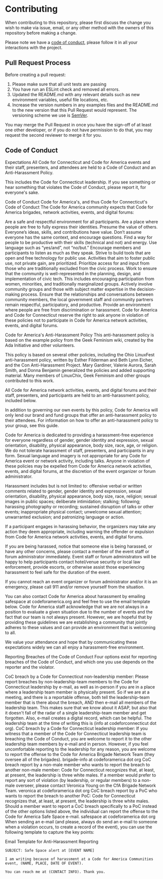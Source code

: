 # Contributing

When contributing to this repository, please first discuss the change you wish to make via issue,
email, or any other method with the owners of this repository before making a change. 

Please note we have a [code of conduct](#Code-of-Conduct), please follow it in all your interactions with the project.

## Pull Request Process

Before creating a pull request:
1. Please make sure that all unit tests are passing
2. You have run an ESLint check and removed all errors.  
2. Updated the README.md with any relevant details such as new environment 
   variables,  useful file locations, etc.
3. Increase the version numbers in any examples files and the README.md to the new version that this
   Pull Request would represent. The versioning scheme we use is [SemVer](http://semver.org/).

You may merge the Pull Request in once you have the sign-off of at least one other developer, or if you  do not have permission to do that, you may request the second reviewer to merge it for you.

## Code of Conduct

Expectations
All Code for Connecticut and Code for America events and their staff, presenters, and attendees are held to a Code of Conduct and an Anti-Harassment Policy.

This includes the Code for Connecticut leadership. If you see something or hear something that violates the Code of Conduct, please report it, for everyone's sake.

Code of Conduct
Code for America's, and thus Code for Connecticut's Code of Conduct
The Code for America community expects that Code for America brigades, network activities, events, and digital forums:

Are a safe and respectful environment for all participants.
Are a place where people are free to fully express their identities.
Presume the value of others. Everyone’s ideas, skills, and contributions have value.
Don’t assume everyone has the same context, and encourage questions.
Find a way for people to be productive with their skills (technical and not) and energy. Use language such as “yes/and”, not “no/but.”
Encourage members and participants to listen as much as they speak.
Strive to build tools that are open and free technology for public use. Activities that aim to foster public use, not private gain, are prioritized.
Prioritize access for and input from those who are traditionally excluded from the civic process.
Work to ensure that the community is well-represented in the planning, design, and implementation of civic tech. This includes encouraging participation from women, minorities, and traditionally marginalized groups.
Actively involve community groups and those with subject matter expertise in the decision-making process.
Ensure that the relationships and conversations between community members, the local government staff and community partners remain respectful, participatory, and productive.
Provide an environment where people are free from discrimination or harassment.
Code for America and Code for Connecticut reserve the right to ask anyone in violation of these policies not to participate in Code for America network activities, events, and digital forums.

Code for America's Anti-Harassment Policy
This anti-harassment policy is based on the example policy from the Geek Feminism wiki, created by the Ada Initiative and other volunteers.

This policy is based on several other policies, including the Ohio LinuxFest anti-harassment policy, written by Esther Filderman and Beth Lynn Eicher, and the Con Anti-Harassment Project. Mary Gardiner, Valerie Aurora, Sarah Smith, and Donna Benjamin generalized the policies and added supporting material. Many members of LinuxChix, Geek Feminism and other groups contributed to this work.

All Code for America network activities, events, and digital forums and their staff, presenters, and participants are held to an anti-harassment policy, included below.

In addition to governing our own events by this policy, Code for America will only lend our brand and fund groups that offer an anti-harassment policy to their attendees. For information on how to offer an anti-harassment policy to your group, see this guide.

Code for America is dedicated to providing a harassment-free experience for everyone regardless of gender, gender identity and expression, sexual orientation, disability, physical appearance, body size, race, age, or religion. We do not tolerate harassment of staff, presenters, and participants in any form. Sexual language and imagery is not appropriate for any Code for America event or network activity, including talks. Anyone in violation of these policies may be expelled from Code for America network activities, events, and digital forums, at the discretion of the event organizer or forum administrator.

Harassment includes but is not limited to: offensive verbal or written comments related to gender, gender identity and expression, sexual orientation, disability, physical appearance, body size, race, religion; sexual images in public spaces; deliberate intimidation; stalking; following; harassing photography or recording; sustained disruption of talks or other events; inappropriate physical contact; unwelcome sexual attention; unwarranted exclusion; and patronizing language or action.

If a participant engages in harassing behavior, the organizers may take any action they deem appropriate, including warning the offender or expulsion from Code for America network activities, events, and digital forums.

If you are being harassed, notice that someone else is being harassed, or have any other concerns, please contact a member of the event staff or forum administrator immediately. Event staff or forum administrators will be happy to help participants contact hotel/venue security or local law enforcement, provide escorts, or otherwise assist those experiencing harassment to feel safe for the duration of the event.

If you cannot reach an event organizer or forum administrator and/or it is an emergency, please call 911 and/or remove yourself from the situation.

You can also contact Code for America about harassment by emailing safespace at codeforamerica.org and feel free to use the email template below. Code for America staff acknowledge that we are not always in a position to evaluate a given situation due to the number of events and the fact that our team is not always present. However, we are hopeful that by providing these guidelines we are establishing a community that jointly adheres to these values and can provide an environment that is welcoming to all.

We value your attendance and hope that by communicating these expectations widely we can all enjoy a harassment-free environment.

Reporting Breaches of the Code of Conduct
Four options exist for reporting breaches of the Code of Conduct, and which one you use depends on the reporter and the violator.

CoC breach by a Code for Connecticut non-leadership member: Please report breaches by non-leadership-team members to the Code for Connecticut leadership by e-mail, as well as in-person if you are in a place where a leadership team member is physically present. So if we are at a meeting, and there is a reportable offense, both tell the leadership-team member that is there about the breach, AND then e-mail all members of the leadership team. This makes sure that we know about it ASAP, but also that it doesn't fall of the radar of a single leadership-team member and get forgotten. Also, e-mail creates a digital record, which can be helpful. The leadership team at the time of writing this is (info at codeforconnecticut dot org).
CoC breach by a Code for Connecticut leadership member: If you witness that a member of the Code for Connecticut leadership team is breaching the Code of Conduct, you are welcome to report it to the other leadership team members by e-mail and in person. However, if you feel uncomfortable reporting to the leadership for any reason, you are welcome to report the offense to the Code for America Brigade Network Team (they oversee all of the brigades). brigade-info at codeforamerica dot org
CoC breach report by a non-male member who wants to report the breach to another non-male member: Code for Connecticut recognizes that, at least, at present, the leadership is three white males. If a member would prefer to report any sort of violation (by leadership, or regular members) to a non-male overseer, please contact Veronica Young on the CfA Brigade Network Team. veronica at codeforamerica dot org
CoC breach report by a PoC who wants to report the breach to another PoC: Code for Connecticut recognizes that, at least, at present, the leadership is three white males. Should a member want to report a CoC breach specifically to a PoC instead of the other options listed above, the individual can report the offense to the Code for America Safe Space e-mail. safespace at codeforamerica dot org
When sending an e-mail (and please, always do send an e-mail to someone when a violation occurs, to create a record of the event), you can use the following template to capture the key points:

Email Template for Anti-Harassment Reporting

```
SUBJECT: Safe Space alert at [EVENT NAME]

I am writing because of harassment at a Code for America Communities event, (NAME, PLACE, DATE OF EVENT).

You can reach me at (CONTACT INFO). Thank you.
```

 
 
